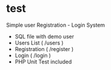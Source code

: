 # test
Simple user Registration - Login System 

<ul>
  <li>SQL file with demo user</li>
  <li>Users List ( /users )</li>
  <li>Registration ( /register )</li>
  <li>Login ( /login )</li>
  <li>PHP Unit Test included</li>
<ul> 


